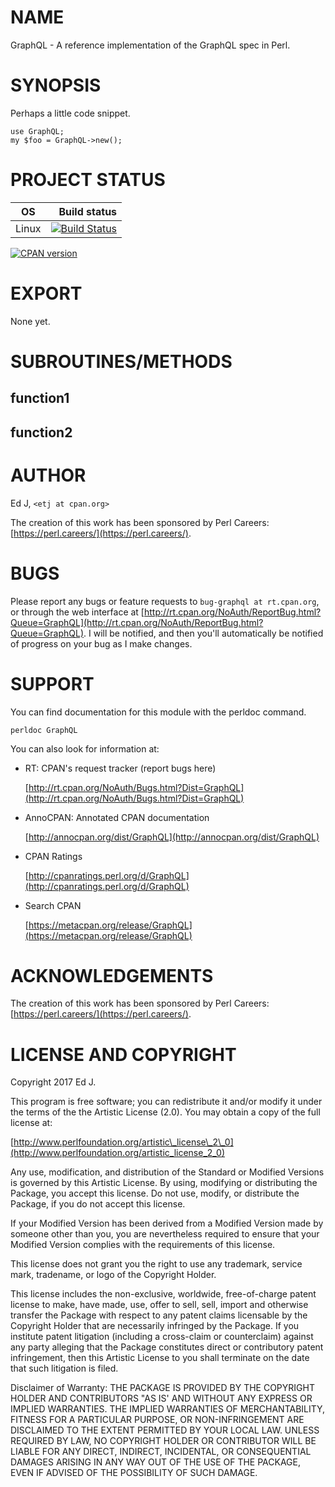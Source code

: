 # NAME

GraphQL - A reference implementation of the GraphQL spec in Perl.

# SYNOPSIS

Perhaps a little code snippet.

    use GraphQL;
    my $foo = GraphQL->new();

# PROJECT STATUS

| OS      |  Build status |
|:-------:|--------------:|
| Linux   | [![Build Status](https://travis-ci.org/graphql-perl/graphql-perl.svg?branch=master)](https://travis-ci.org/graphql-perl/graphql-perl) |

[![CPAN version](https://badge.fury.io/pl/GraphQL.svg)](https://metacpan.org/pod/GraphQL)

# EXPORT

None yet.

# SUBROUTINES/METHODS

## function1

## function2

# AUTHOR

Ed J, `<etj at cpan.org>`

The creation of this work has been sponsored by Perl Careers:
[https://perl.careers/](https://perl.careers/).

# BUGS

Please report any bugs or feature requests to `bug-graphql at rt.cpan.org`, or through
the web interface at [http://rt.cpan.org/NoAuth/ReportBug.html?Queue=GraphQL](http://rt.cpan.org/NoAuth/ReportBug.html?Queue=GraphQL).  I will be notified, and then you'll
automatically be notified of progress on your bug as I make changes.

# SUPPORT

You can find documentation for this module with the perldoc command.

    perldoc GraphQL

You can also look for information at:

- RT: CPAN's request tracker (report bugs here)

    [http://rt.cpan.org/NoAuth/Bugs.html?Dist=GraphQL](http://rt.cpan.org/NoAuth/Bugs.html?Dist=GraphQL)

- AnnoCPAN: Annotated CPAN documentation

    [http://annocpan.org/dist/GraphQL](http://annocpan.org/dist/GraphQL)

- CPAN Ratings

    [http://cpanratings.perl.org/d/GraphQL](http://cpanratings.perl.org/d/GraphQL)

- Search CPAN

    [https://metacpan.org/release/GraphQL](https://metacpan.org/release/GraphQL)

# ACKNOWLEDGEMENTS

The creation of this work has been sponsored by Perl Careers:
[https://perl.careers/](https://perl.careers/).

# LICENSE AND COPYRIGHT

Copyright 2017 Ed J.

This program is free software; you can redistribute it and/or modify it
under the terms of the the Artistic License (2.0). You may obtain a
copy of the full license at:

[http://www.perlfoundation.org/artistic\_license\_2\_0](http://www.perlfoundation.org/artistic_license_2_0)

Any use, modification, and distribution of the Standard or Modified
Versions is governed by this Artistic License. By using, modifying or
distributing the Package, you accept this license. Do not use, modify,
or distribute the Package, if you do not accept this license.

If your Modified Version has been derived from a Modified Version made
by someone other than you, you are nevertheless required to ensure that
your Modified Version complies with the requirements of this license.

This license does not grant you the right to use any trademark, service
mark, tradename, or logo of the Copyright Holder.

This license includes the non-exclusive, worldwide, free-of-charge
patent license to make, have made, use, offer to sell, sell, import and
otherwise transfer the Package with respect to any patent claims
licensable by the Copyright Holder that are necessarily infringed by the
Package. If you institute patent litigation (including a cross-claim or
counterclaim) against any party alleging that the Package constitutes
direct or contributory patent infringement, then this Artistic License
to you shall terminate on the date that such litigation is filed.

Disclaimer of Warranty: THE PACKAGE IS PROVIDED BY THE COPYRIGHT HOLDER
AND CONTRIBUTORS "AS IS' AND WITHOUT ANY EXPRESS OR IMPLIED WARRANTIES.
THE IMPLIED WARRANTIES OF MERCHANTABILITY, FITNESS FOR A PARTICULAR
PURPOSE, OR NON-INFRINGEMENT ARE DISCLAIMED TO THE EXTENT PERMITTED BY
YOUR LOCAL LAW. UNLESS REQUIRED BY LAW, NO COPYRIGHT HOLDER OR
CONTRIBUTOR WILL BE LIABLE FOR ANY DIRECT, INDIRECT, INCIDENTAL, OR
CONSEQUENTIAL DAMAGES ARISING IN ANY WAY OUT OF THE USE OF THE PACKAGE,
EVEN IF ADVISED OF THE POSSIBILITY OF SUCH DAMAGE.
